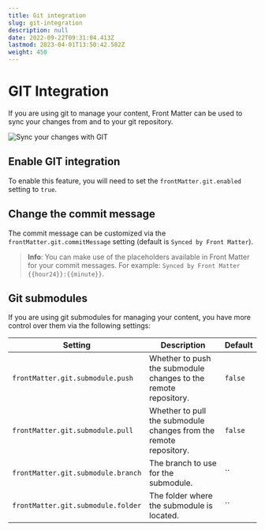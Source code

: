 ```yaml
---
title: Git integration
slug: git-integration
description: null
date: 2022-09-22T09:31:04.413Z
lastmod: 2023-04-01T13:50:42.582Z
weight: 450
---
```


# GIT Integration

If you are using git to manage your content, Front Matter can be used to sync your changes from and
to your git repository.

![Sync your changes with GIT][01]

## Enable GIT integration

To enable this feature, you will need to set the `frontMatter.git.enabled` setting to `true`.

## Change the commit message

The commit message can be customized via the `frontMatter.git.commitMessage` setting (default is
`Synced by Front Matter`).

> **Info**: You can make use of the placeholders available in Front Matter for
> your commit messages. For example: `Synced by Front Matter {{hour24}}:{{minute}}`.

## Git submodules

If you are using git submodules for managing your content, you have more control over them via the
following settings:

| Setting | Description | Default |
| --- | --- | --- |
| `frontMatter.git.submodule.push` | Whether to push the submodule changes to the remote repository. | `false` |
| `frontMatter.git.submodule.pull` | Whether to pull the submodule changes from the remote repository. | `false` |
| `frontMatter.git.submodule.branch` | The branch to use for the submodule. | `` |
| `frontMatter.git.submodule.folder` | The folder where the submodule is located. | `` |

<!-- Link References -->
[01]: /releases/v8.1.0/git-integration.png
